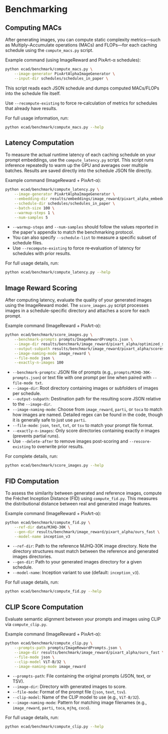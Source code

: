 # Benchmarking

## Computing MACs

After generating images, you can compute static complexity metrics—such as Multiply–Accumulate operations (MACs) and FLOPs—for each caching schedule using the `compute_macs.py` script.

Example command (using ImageReward and PixArt-α schedules):

```bash
python ecad/benchmark/compute_macs.py \
    --image-generator PixArtAlphaImageGenerator \
    --input-dir schedules/schedules_in_paper \
```

This script reads each JSON schedule and dumps computed MACs/FLOPs into the schedule file itself.

Use `--recompute-existing` to force re‑calculation of metrics for schedules that already have results.

For full usage information, run:

```bash
python ecad/benchmark/compute_macs.py --help
```

## Latency Computation

To measure the actual runtime latency of each caching schedule on your prompt embeddings, use the `compute_latency.py` script. This script runs inference repeatedly to warm up the GPU and averages over multiple batches. Results are saved directly into the schedule JSON file directly.

Example command (ImageReward + PixArt-α):

```bash
python ecad/benchmark/compute_latency.py \
    --image-generator PixArtAlphaImageGenerator \
    --embedding-dir results/embeddings/image_reward/pixart_alpha_embeddings \
    --schedule-dir schedules/schedules_in_paper \
    --batch-size 100 \
    --warmup-steps 1 \
    --num-samples 5
```

* `--warmup-steps` and `--num-samples` should follow the values reported in the paper's appendix to match the benchmarking protocol.
* You can also specify `--schedule-list` to measure a specific subset of schedule files.
* Use `--recompute-existing` to force re‑evaluation of latency for schedules with prior results.

For full usage details, run:

```bash
python ecad/benchmark/compute_latency.py --help
```

## Image Reward Scoring

After computing latency, evaluate the quality of your generated images using the ImageReward model. The `score_images.py` script processes images in a schedule-specific directory and attaches a score for each prompt.

Example command (ImageReward + PixArt-α):

```bash
python ecad/benchmark/score_images.py \
    --benchmark-prompts prompts/ImageRewardPrompts.json \
    --image-dir results/benchmark/image_reward/pixart_alpha/optimized_schedule \
    --output-subpath results/benchmark/image_reward/pixart_alpha/scores/image_reward_scores.json \
    --image-naming-mode image_reward \
    --file-mode json \
    --exactly-n-images 100
```

* `--benchmark-prompts`: JSON file of prompts (e.g., `prompts/MJHQ-30K-prompts.json`) or text file with one prompt per line when paired with `--file-mode txt`.
* `--image-dir`: Root directory containing images or subfolders of images per schedule.
* `--output-subpath`: Destination path for the resulting score JSON relative to the `--image-dir`.
* `--image-naming-mode`: Choose from `image_reward`, `parti`, or `toca` to match how images are named. Detailed regex can be found in the code, though it is generally safe to just use `parti`.
* `--file-mode`: `json`, `text`, `txt`, or `tsv` to match your prompt file format.
* `--exactly-n-images`: Only score directories containing exactly *n* images (prevents partial runs).
* Use `--delete-after` to remove images post-scoring and `--rescore-existing` to overwrite prior results.

For complete details, run:

```bash
python ecad/benchmark/score_images.py --help
```

## FID Computation

To assess the similarity between generated and reference images, compute the Fréchet Inception Distance (FID) using `compute_fid.py`. This measures the distributional distance between real and generated image features.

Example command (ImageReward + PixArt-α):

```bash
python ecad/benchmark/compute_fid.py \
    --ref-dir data/MJHQ-30K \
    --gen-dir results/benchmark/image_reward/pixart_alpha/ours_fast \
    --model-name inception_v3
```

* `--ref-dir`: Path to the reference MJHQ‑30K image directory. Note the directory structures must match between the reference and generated images directories.
* `--gen-dir`: Path to your generated images directory for a given schedule.
* `--model-name`: Inception variant to use (default: `inception_v3`).

For full usage details, run:

```bash
python ecad/benchmark/compute_fid.py --help
```

## CLIP Score Computation

Evaluate semantic alignment between your prompts and images using CLIP via `compute_clip.py`.

Example command (ImageReward + PixArt-α):

```bash
python ecad/benchmark/compute_clip.py \
    --prompts-path prompts/ImageRewardPrompts.json \
    --image-dir results/benchmark/image_reward/pixart_alpha/ours_fast \
    --file-mode json \
    --clip-model ViT-B/32 \
    --image-naming-mode image_reward
```

* `--prompts-path`: File containing the original prompts (JSON, text, or TSV).
* `--image-dir`: Directory with generated images to score.
* `--file-mode`: Format of the prompt file (`json`, `text`, `tsv`).
* `--clip-model`: Name of the CLIP model to use (e.g., `ViT-B/32`).
* `--image-naming-mode`: Pattern for matching image filenames (e.g., `image_reward`, `parti`, `toca`, `mjhq`, `coco`).

For full usage details, run:

```bash
python ecad/benchmark/compute_clip.py --help
```
